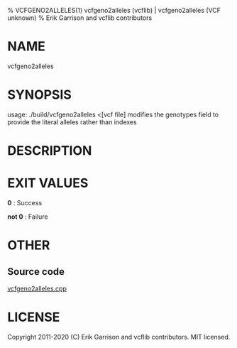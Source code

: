 % VCFGENO2ALLELES(1) vcfgeno2alleles (vcflib) | vcfgeno2alleles (VCF unknown)
% Erik Garrison and vcflib contributors

# NAME

vcfgeno2alleles

# SYNOPSIS

usage: ./build/vcfgeno2alleles <[vcf file] modifies the genotypes field to provide the literal alleles rather than indexes

# DESCRIPTION







# EXIT VALUES

**0**
: Success

**not 0**
: Failure

# OTHER

## Source code

[vcfgeno2alleles.cpp](https://github.com/vcflib/vcflib/blob/master/src/vcfgeno2alleles.cpp)

# LICENSE

Copyright 2011-2020 (C) Erik Garrison and vcflib contributors. MIT licensed.

<!--
  Created with ./scripts/bin2md.rb scripts/bin2md-template.erb
-->
